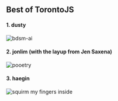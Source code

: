 ## Best of TorontoJS

#### 1. dusty

![bdsm-ai](https://i.imgur.com/vX1FOhm.png)

#### 2. jonlim (with the layup from Jen Saxena)

![pooetry](https://i.imgur.com/wVrKOdj.png)

#### 3. haegin

![squirm my fingers inside](https://i.imgur.com/5H1CyCd.png)

